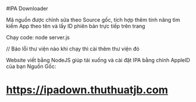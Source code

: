 #IPA Downloader

Mã nguồn được chỉnh sửa theo Source gốc, tích hợp thêm tính năng tìm kiếm App theo tên và lấy ID phiên bản trực tiếp trên trang

Chạy code: node server.js

// Báo lỗi thư viện nào khi chạy thì cài thêm thư viện đó

Website viết bằng NodeJS giúp tải xuống và cài đặt IPA bằng chính AppleID của bạn
Nguồn Gốc:
# https://ipadown.thuthuatjb.com
